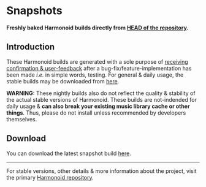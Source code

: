 # Snapshots

**Freshly baked Harmonoid builds directly from [HEAD of the repository](https://github.com/harmonoid/harmonoid).**

## Introduction

These Harmonoid builds are generated with a sole purpose of [receiving confirmation & user-feedback](https://github.com/harmonoid/harmonoid/issues) after a bug-fix/feature-implementation has been made _i.e._ in simple words, testing. For general & daily usage, the stable builds may be downloaded from [here](https://harmonoid.com/downloads/).

**WARNING:** These nightly builds also do not reflect the quality & stability of the actual stable versions of Harmonoid. These builds are not-indended for daily usage & **can also break your existing music library cache or other things**. Thus, please do not install unless recommended by developers themselves.

## Download

You can download the latest snapshot build [here](https://github.com/harmonoid/nightly/releases/tag/nightly).

<hr>

For stable versions, other details & more information about the project, visit the primary [Harmonoid repository](https://github.com/harmonoid/harmonoid).
